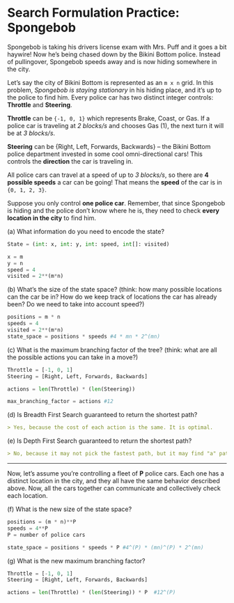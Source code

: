 # Search Formulation Practice: Spongebob

Spongebob is taking his drivers license exam with Mrs. Puff and it goes a bit haywire! Now he’s being chased down by the Bikini Bottom police. Instead of pullingover, Spongebob speeds away and is now hiding somewhere in the city.
    
Let’s say the city of Bikini Bottom is represented as an `m x n` grid. In this problem, *Spongebob is staying stationary* in his hiding place, and it’s up to the police to find him. Every police car has two distinct integer controls: **Throttle** and **Steering**.


**Throttle** can be `{-1, 0, 1}` which represents Brake, Coast, or Gas. If a police car is traveling at *2 blocks/s* and chooses Gas (1), the next turn it will be at *3 blocks/s*.

**Steering** can be {Right, Left, Forwards, Backwards} – the Bikini Bottom police department invested in some cool omni-directional cars! This controls the **direction** the car is traveling in.

All police cars can travel at a speed of up to *3 blocks/s*, so there are **4 possible speeds** a car can be going! That means the **speed** of the car is in `{0, 1, 2, 3}`.

Suppose you only control **one police car**. Remember, that since Spongebob is hiding and the police don’t know where he is, they need to check **every location in the city** to find him.

(a) What information do you need to encode the state?

```python
State = (int: x, int: y, int: speed, int[]: visited)

x = m
y = n
speed = 4
visited = 2**(m*n)
```


(b) What’s the size of the state space? (think: how many possible locations can the car be in? How do we keep track of locations the car has already been? Do we need to take into account speed?)

```python
positions = m * n
speeds = 4
visited = 2**(m*n)
state_space = positions * speeds #4 * mn * 2^(mn)
```


(c) What is the maximum branching factor of the tree? (think: what are all the possible actions you can take in a move?)

```python
Throttle = [-1, 0, 1]
Steering = [Right, Left, Forwards, Backwards]

actions = len(Throttle) * (len(Steering))

max_branching_factor = actions #12
```

(d) Is Breadth First Search guaranteed to return the shortest path?

```md
> Yes, because the cost of each action is the same. It is optimal.
```

(e) Is Depth First Search guaranteed to return the shortest path?

```md
> No, because it may not pick the fastest path, but it may find "a" path *faster*. It is not optimal.
```

---

Now, let’s assume you’re controlling a fleet of **P** police cars. Each one has a distinct location in the city, and they all have the same behavior described above. Now, all the cars together can
communicate and collectively check each location.

(f) What is the new size of the state space?

```python
positions = (m * n)**P
speeds = 4**P
P = number of police cars

state_space = positions * speeds * P #4^(P) * (mn)^(P) * 2^(mn)
```

(g) What is the new maximum branching factor?

```python
Throttle = [-1, 0, 1]
Steering = [Right, Left, Forwards, Backwards]

actions = len(Throttle) * (len(Steering)) * P  #12^(P)
```